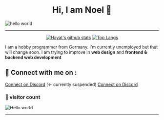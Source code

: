 <h1 align="center" > Hi, I am Noel 👋</h1>

![hello world](https://github.com/hayat-tamboli/hayat-tamboli/raw/master/hello-world.png)

<hr/>

<div align="center">


[![Hayat's github stats](https://github-readme-stats.vercel.app/api?username=test1calcutter&show_icons=true&title_color=2257EA&icon_color=2257EA&bg_color=f7f7f7)](https://github.com/anuraghazra/github-readme-stats)
[![Top Langs](https://github-readme-stats.vercel.app/api/top-langs/?username=test1calcutter&title_color=2257EA&bg_color=f7f7f7)](https://github.com/anuraghazra/github-readme-stats)

</div>


I am a hobby programmer from Germany. I'm currently unemployed but that will change soon. I am trying to improve in __web design__ and __frontend & backend web development__

## 🔗 Connect with me on :

[Connect on Discord](https://discordapp.com/users/545015390020042752) (<- currently suspended)
[Connect on Discord](https://discordapp.com/users/896280278870401055)

### 👀 visitor count

<img src="https://profile-counter.glitch.me/test1calcutter/count.svg" alt="Hello world" />

<hr />
